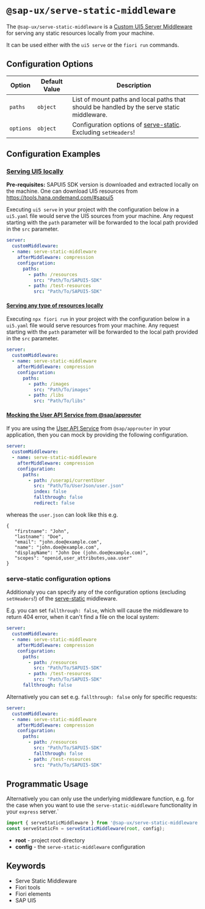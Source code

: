 #  `@sap-ux/serve-static-middleware`

The `@sap-ux/serve-static-middleware` is a [Custom UI5 Server Middleware](https://sap.github.io/ui5-tooling/pages/extensibility/CustomServerMiddleware) for serving any static resources locally from your machine.

It can be used either with the `ui5 serve` or the `fiori run` commands.

## Configuration Options

| Option       | Default Value | Description |
| ------------ | ------------- | ----------- |
| `paths`        | `object`      | List of mount paths and local paths that should be handled by the serve static middleware. |
| `options`    | `object`   | Configuration options of [serve-static](https://www.npmjs.com/package/serve-static#options). Excluding `setHeaders`!  |

## Configuration Examples

### [Serving UI5 locally](#serving-ui5-locally)
**Pre-requisites:** SAPUI5 SDK version is downloaded and extracted locally on the machine. One can download UI5 resources from https://tools.hana.ondemand.com/#sapui5

Executing `ui5 serve` in your project with the configuration below in a `ui5.yaml` file would serve the UI5 sources from your machine. Any request starting with the `path` parameter will be forwarded to the local path provided in the `src` parameter.

```YAML
server:
  customMiddleware:
  - name: serve-static-middleware
    afterMiddleware: compression
    configuration:
      paths:
        - path: /resources
          src: "Path/To/SAPUI5-SDK"
        - path: /test-resources
          src: "Path/To/SAPUI5-SDK"
```

#### [Serving any type of resources locally](#serving-any-type-of-resources-locally)
Executing `npx fiori run` in your project with the configuration below in a `ui5.yaml` file would serve resources from your machine. Any request starting with the `path` parameter will be forwarded to the local path provided in the `src` parameter.

```YAML
server:
  customMiddleware:
  - name: serve-static-middleware
    afterMiddleware: compression
    configuration:
      paths:
        - path: /images
          src: "Path/To/images"
        - path: /libs
          src: "Path/To/libs"
```

#### [Mocking the User API Service from @sap/approuter](#mocking-the-user-api-service-from-sapapprouter)
If you are using the [User API Service](https://www.npmjs.com/package/@sap/approuter#user-api-service) from `@sap/approuter` in your application, then you can mock by providing the following configuration.

```YAML
server:
  customMiddleware:
  - name: serve-static-middleware
    afterMiddleware: compression
    configuration:
      paths:
        - path: /userapi/currentUser
          src: "Path/To/UserJson/user.json"
          index: false
          fallthrough: false
          redirect: false
```
whereas the `user.json` can look like this e.g.

```
{
   "firstname": "John",
   "lastname": "Doe",
   "email": "john.doe@example.com",
   "name": "john.doe@example.com",
   "displayName": "John Doe (john.doe@example.com)",
   "scopes": "openid,user_attributes,uaa.user"
}
```

### serve-static configuration options
Additionaly you can specify any of the configuration options (excluding `setHeaders`!) of the [serve-static](https://www.npmjs.com/package/serve-static#options) middleware.

E.g. you can set `fallthrough: false`, which will cause the middleware to return 404 error, when it can't find a file on the local system:

```YAML
server:
  customMiddleware:
  - name: serve-static-middleware
    afterMiddleware: compression
    configuration:
      paths:
        - path: /resources
          src: "Path/To/SAPUI5-SDK"
        - path: /test-resources
          src: "Path/To/SAPUI5-SDK"
      fallthrough: false
```

Alternatively you can set e.g. `fallthrough: false` only for specific requests:

```YAML
server:
  customMiddleware:
  - name: serve-static-middleware
    afterMiddleware: compression
    configuration:
      paths:
        - path: /resources
          src: "Path/To/SAPUI5-SDK"
          fallthrough: false
        - path: /test-resources
          src: "Path/To/SAPUI5-SDK"
```

## Programmatic Usage
Alternatively you can only use the underlying middleware function, e.g. for the case when you want to use the `serve-static-middleware` functionality in your `express` server.`

```Typescript
import { serveStaticMiddleware } from '@sap-ux/serve-static-middleware';
const serveStaticFn = serveStaticMiddleware(root, config);
```
- **root** - project root directory
- **config** - the `serve-static-middleware` configuration

## Keywords
* Serve Static Middleware
* Fiori tools
* Fiori elements
* SAP UI5
